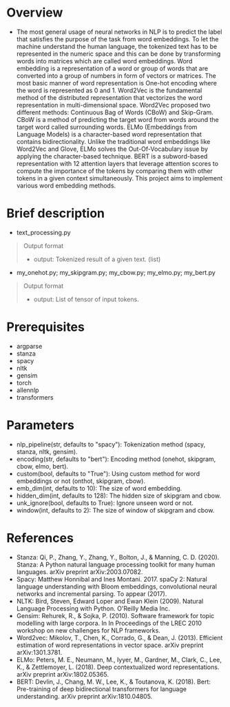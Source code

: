 # Overview
- The most general usage of neural networks in NLP is to predict the label that satisfies the purpose of the task from word embeddings. To let the machine understand the human language, the tokenized text has to be represented in the numeric space and this can be done by transforming words into matrices which are called word embeddings. Word embedding is a representation of a word or group of words that are converted into a group of numbers in form of vectors or matrices. The most basic manner of word representation is One-hot encoding where the word is represented as 0 and 1. Word2Vec is the fundamental method of the distributed representation that vectorizes the word representation in multi-dimensional space. Word2Vec proposed two different methods: Continuous Bag of Words (CBoW) and Skip-Gram. CBoW is a method of predicting the target word from words around the target word called surrounding words. ELMo (Embeddings from Language Models) is a character-based word representation that contains bidirectionality. Unlike the traditional word embeddings like Word2Vec and Glove, ELMo solves the Out-Of-Vocabulary issue by applying the character-based technique. BERT is a subword-based representation with 12 attention layers that leverage attention scores to compute the importance of the tokens by comparing them with other tokens in a given context simultaneously. This project aims to implement various word embedding methods.

# Brief description
- text_processing.py
> Output format
> - output: Tokenized result of a given text. (list)
- my_onehot.py; my_skipgram.py; my_cbow.py; my_elmo.py; my_bert.py
> Output format
> - output: List of tensor of input tokens.

# Prerequisites
- argparse
- stanza
- spacy
- nltk
- gensim
- torch
- allennlp
- transformers

# Parameters
- nlp_pipeline(str, defaults to "spacy"): Tokenization method (spacy, stanza, nltk, gensim).
- encoding(str, defaults to "bert"): Encoding method (onehot, skipgram, cbow, elmo, bert).
- custom(bool, defaults to "True"): Using custom method for word embeddings or not (onthot, skipgram, cbow).
- emb_dim(int, defaults to 10): The size of word embedding.
- hidden_dim(int, defaults to 128): The hidden size of skipgram and cbow.
- unk_ignore(bool, defaults to True): Ignore unseen word or not.
- window(int, defaults to 2): The size of window of skipgram and cbow.

# References
- Stanza: Qi, P., Zhang, Y., Zhang, Y., Bolton, J., & Manning, C. D. (2020). Stanza: A Python natural language processing toolkit for many human languages. arXiv preprint arXiv:2003.07082.
- Spacy: Matthew Honnibal and Ines Montani. 2017. spaCy 2: Natural language understanding with Bloom embeddings, convolutional neural networks and incremental parsing. To appear (2017).
- NLTK: Bird, Steven, Edward Loper and Ewan Klein (2009). Natural Language Processing with Python.  O'Reilly Media Inc.
- Gensim: Rehurek, R., & Sojka, P. (2010). Software framework for topic modelling with large corpora. In In Proceedings of the LREC 2010 workshop on new challenges for NLP frameworks.
- Word2vec: Mikolov, T., Chen, K., Corrado, G., & Dean, J. (2013). Efficient estimation of word representations in vector space. arXiv preprint arXiv:1301.3781.
- ELMo: Peters, M. E., Neumann, M., Iyyer, M., Gardner, M., Clark, C., Lee, K., & Zettlemoyer, L. (2018). Deep contextualized word representations. arXiv preprint arXiv:1802.05365.
- BERT: Devlin, J., Chang, M. W., Lee, K., & Toutanova, K. (2018). Bert: Pre-training of deep bidirectional transformers for language understanding. arXiv preprint arXiv:1810.04805.
